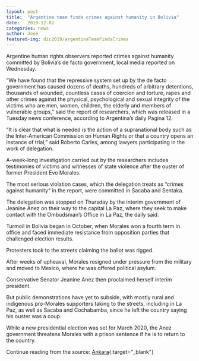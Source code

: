 ```yaml
---
layout: post
title:  "Argentine team finds crimes against humanity in Bolivia"
date:   2019-12-02
categories: news
author: José
featured-img: dic2019/argentinaTeamFindsCrimes
---
```


Argentine human rights observers reported crimes against humanity committed by Bolivia’s de facto government, local media reported on Wednesday.

“We have found that the repressive system set up by the de facto government has caused dozens of deaths, hundreds of arbitrary detentions, thousands of wounded, countless cases of coercion and torture, rapes and other crimes against the physical, psychological and sexual integrity of the victims who are men, women, children, the elderly and members of vulnerable groups,” said the report of researchers, which was released in a Tuesday news conference, according to Argentina’s daily Pagina 12.

“It is clear that what is needed is the action of a supranational body such as the Inter-American Commission on Human Rights or that a country opens an instance of trial,” said Roberto Carles, among lawyers participating in the work of delegation.

A-week-long investigation carried out by the researchers includes testimonies of victims and witnesses of state violence after the ouster of former President Evo Morales.

The most serious violation cases, which the delegation treats as “crimes against humanity” in the report, were committed in Sacaba and Sentaka.

The delegation was stopped on Thursday by the interim government of Jeanine Anez on their way to the capital La Paz, where they seek to make contact with the Ombudsman’s Office in La Paz, the daily said.

Turmoil in Bolivia began in October, when Morales won a fourth term in office and faced immediate resistance from opposition parties that challenged election results.

Protesters took to the streets claiming the ballot was rigged.

After weeks of upheaval, Morales resigned under pressure from the military and moved to Mexico, where he was offered political asylum.

Conservative Senator Jeanine Anez then proclaimed herself interim president.

But public demonstrations have yet to subside, with mostly rural and indigenous pro-Morales supporters taking to the streets, including in La Paz, as well as Sacaba and Cochabamba, since he left the country saying his ouster was a coup.

While a new presidential election was set for March 2020, the Anez government threatens Morales with a prison sentence if he is to return to the country.

Continue reading from the source: [Ankara][ankara]{:target="_blank"}

[ankara]: https://www.aa.com.tr/en/americas/argentine-team-finds-crimes-against-humanity-in-bolivia/1663919

